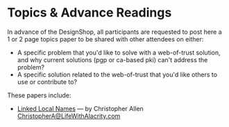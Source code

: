Topics & Advance Readings
====

In advance of the DesignShop, all participants are requested to post here a 1 or 2 page topics paper to be shared with other attendees on either:
* A specific problem that you'd like to solve with a web-of-trust solution, and why current solutions (pgp or ca-based pki) can't address the problem?
* A specific solution related to the web-of-trust that you'd like others to use or contribute to?

These papers include:
* [Linked Local Names](https://github.com/WebOfTrustInfo/rebooting-the-web-of-trust/tree/master/topics-and-advance-readings) — by Christopher Allen ChristopherA@LifeWithAlacrity.com
